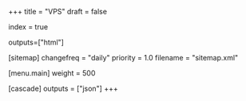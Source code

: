 +++
title = "VPS"
draft = false

index = true

outputs=["html"]

[sitemap]
  changefreq = "daily"
  priority = 1.0
  filename = "sitemap.xml"
  
[menu.main]
  weight = 500

[cascade]
  outputs = ["json"]
+++

